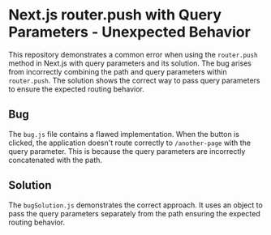 # Next.js router.push with Query Parameters - Unexpected Behavior
This repository demonstrates a common error when using the `router.push` method in Next.js with query parameters and its solution.  The bug arises from incorrectly combining the path and query parameters within `router.push`. The solution shows the correct way to pass query parameters to ensure the expected routing behavior.

## Bug
The `bug.js` file contains a flawed implementation. When the button is clicked, the application doesn't route correctly to `/another-page` with the query parameter. This is because the query parameters are incorrectly concatenated with the path.

## Solution
The `bugSolution.js` demonstrates the correct approach. It uses an object to pass the query parameters separately from the path ensuring the expected routing behavior.